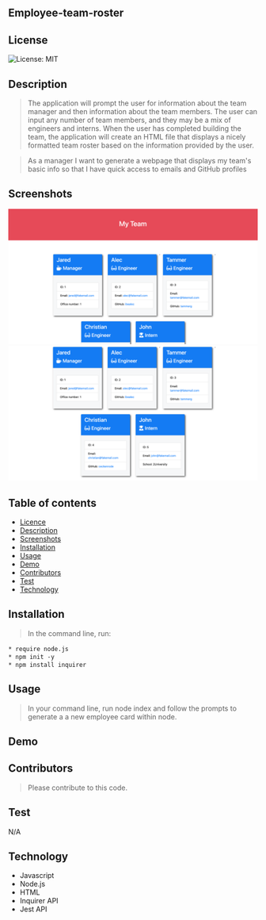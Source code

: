 ## Employee-team-roster


## License

![License: MIT](https://img.shields.io/badge/License-MIT-yellow.svg)

## Description

> The application will prompt the user for information about the team manager and then information about the team members. The user can input any number of team members, and they may be a mix of engineers and interns. When the user has completed building the team, the application will create an HTML file that displays a nicely formatted team roster based on the information provided by the user.

> As a manager
I want to generate a webpage that displays my team's basic info
so that I have quick access to emails and GitHub profiles


## Screenshots

<img src= "Assets\10-OOP_02-Homework_Assets_10-OOP-homework-demo-1.png" alt = "Screenshot of Team Page">

<img src= "Assets\10-OOP_02-Homework_Assets_10-OOP-homework-demo-2.png" alt = "Screenshot of Employee Page">

## Table of contents

- [Licence](#Licence)
- [Description](#Description)
- [Screenshots](#Screenshots)
- [Installation](#Installation)
- [Usage](#Usage)
- [Demo](#Demo)
- [Contributors](#Contributors)
- [Test](#Test)
- [Technology](#Technology)


## Installation

> In the command line, run:

    * require node.js
    * npm init -y
    * npm install inquirer

## Usage
    
  > In your command line, run node index and follow the prompts to generate a a new employee card within node.

## Demo

<!-- ![animated demo of app](README-Demo.gif) -->

## Contributors

> Please contribute to this code.

## Test

  N/A

## Technology

 * Javascript
 * Node.js 
 * HTML
 * Inquirer API
 * Jest API
